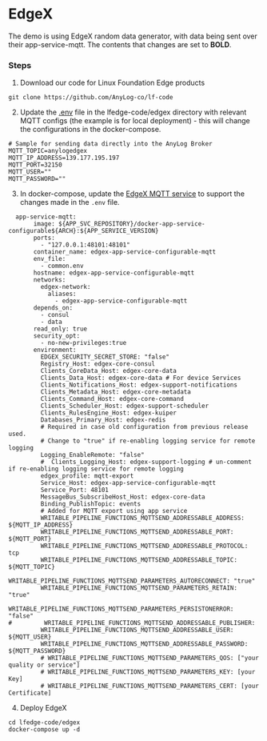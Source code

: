 # EdgeX
The demo is using EdgeX random data generator, with data being sent over their app-service-mqtt. The contents that 
changes are set to **BOLD**. 

### Steps 
1. Download our code for Linux Foundation Edge products
```shell
git clone https://github.com/AnyLog-co/lf-code
```

2. Update the [.env](https://github.com/AnyLog-co/lfedge-code/blob/main/edgex/.env) file in the lfedge-code/edgex 
directory with relevant MQTT configs (the example is for local deployment) - this will change the configurations in the 
docker-compose.
```dotenv
# Sample for sending data directly into the AnyLog Broker
MQTT_TOPIC=anylogedgex
MQTT_IP_ADDRESS=139.177.195.197
MQTT_PORT=32150
MQTT_USER=""
MQTT_PASSWORD=""
```

3. In docker-compose, update the [EdgeX MQTT service](https://docs.edgexfoundry.org/1.3/examples/Ch-ExamplesAddingMQTTDevice/#add-device-service-to-docker-compose-file-docker-composeyml) 
to support the changes made in the `.env` file.
```dotenv
  app-service-mqtt:
       image: ${APP_SVC_REPOSITORY}/docker-app-service-configurable${ARCH}:${APP_SERVICE_VERSION}
       ports:
         - "127.0.0.1:48101:48101"
       container_name: edgex-app-service-configurable-mqtt
       env_file:
         - common.env
       hostname: edgex-app-service-configurable-mqtt
       networks:
         edgex-network:
           aliases:
             - edgex-app-service-configurable-mqtt
       depends_on:
         - consul
         - data
       read_only: true
       security_opt:
         - no-new-privileges:true
       environment:
         EDGEX_SECURITY_SECRET_STORE: "false"
         Registry_Host: edgex-core-consul
         Clients_CoreData_Host: edgex-core-data
         Clients_Data_Host: edgex-core-data # For device Services
         Clients_Notifications_Host: edgex-support-notifications
         Clients_Metadata_Host: edgex-core-metadata
         Clients_Command_Host: edgex-core-command
         Clients_Scheduler_Host: edgex-support-scheduler
         Clients_RulesEngine_Host: edgex-kuiper
         Databases_Primary_Host: edgex-redis
         # Required in case old configuration from previous release used.
         # Change to "true" if re-enabling logging service for remote logging
         Logging_EnableRemote: "false"
         #  Clients_Logging_Host: edgex-support-logging # un-comment if re-enabling logging service for remote logging
         edgex_profile: mqtt-export
         Service_Host: edgex-app-service-configurable-mqtt
         Service_Port: 48101
         MessageBus_SubscribeHost_Host: edgex-core-data
         Binding_PublishTopic: events
         # Added for MQTT export using app service
         WRITABLE_PIPELINE_FUNCTIONS_MQTTSEND_ADDRESSABLE_ADDRESS: ${MQTT_IP_ADDRESS}
         WRITABLE_PIPELINE_FUNCTIONS_MQTTSEND_ADDRESSABLE_PORT: ${MQTT_PORT}
         WRITABLE_PIPELINE_FUNCTIONS_MQTTSEND_ADDRESSABLE_PROTOCOL: tcp
         WRITABLE_PIPELINE_FUNCTIONS_MQTTSEND_ADDRESSABLE_TOPIC: ${MQTT_TOPIC}
         WRITABLE_PIPELINE_FUNCTIONS_MQTTSEND_PARAMETERS_AUTORECONNECT: "true"
         WRITABLE_PIPELINE_FUNCTIONS_MQTTSEND_PARAMETERS_RETAIN: "true"
         WRITABLE_PIPELINE_FUNCTIONS_MQTTSEND_PARAMETERS_PERSISTONERROR: "false"
#         WRITABLE_PIPELINE_FUNCTIONS_MQTTSEND_ADDRESSABLE_PUBLISHER:
         WRITABLE_PIPELINE_FUNCTIONS_MQTTSEND_ADDRESSABLE_USER: ${MQTT_USER}
         WRITABLE_PIPELINE_FUNCTIONS_MQTTSEND_ADDRESSABLE_PASSWORD: ${MQTT_PASSWORD}
         # WRITABLE_PIPELINE_FUNCTIONS_MQTTSEND_PARAMETERS_QOS: ["your quality or service"]
         # WRITABLE_PIPELINE_FUNCTIONS_MQTTSEND_PARAMETERS_KEY: [your Key]  
         # WRITABLE_PIPELINE_FUNCTIONS_MQTTSEND_PARAMETERS_CERT: [your Certificate]
```

4. Deploy EdgeX
```shell
cd lfedge-code/edgex
docker-compose up -d 
```

